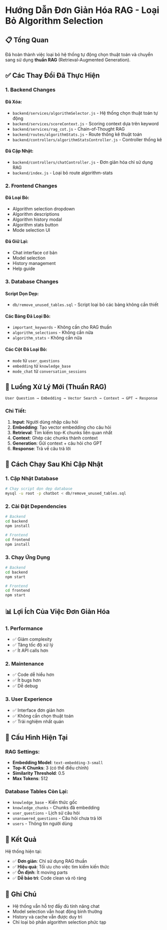 # Hướng Dẫn Đơn Giản Hóa RAG - Loại Bỏ Algorithm Selection

## 📋 Tổng Quan

Đã hoàn thành việc loại bỏ hệ thống tự động chọn thuật toán và chuyển sang sử dụng **thuần RAG** (Retrieval-Augmented Generation).

## ✅ Các Thay Đổi Đã Thực Hiện

### 1. **Backend Changes**

#### **Đã Xóa:**
- `backend/services/algorithmSelector.js` - Hệ thống chọn thuật toán tự động
- `backend/services/scoreContext.js` - Scoring context dựa trên keyword
- `backend/services/rag_cot.js` - Chain-of-Thought RAG
- `backend/routes/algorithmStats.js` - Route thống kê thuật toán
- `backend/controllers/algorithmStatsController.js` - Controller thống kê

#### **Đã Cập Nhật:**
- `backend/controllers/chatController.js` - Đơn giản hóa chỉ sử dụng RAG
- `backend/index.js` - Loại bỏ route algorithm-stats

### 2. **Frontend Changes**

#### **Đã Loại Bỏ:**
- Algorithm selection dropdown
- Algorithm descriptions
- Algorithm history modal
- Algorithm stats button
- Mode selection UI

#### **Đã Giữ Lại:**
- Chat interface cơ bản
- Model selection
- History management
- Help guide

### 3. **Database Changes**

#### **Script Dọn Dẹp:**
- `db/remove_unused_tables.sql` - Script loại bỏ các bảng không cần thiết

#### **Các Bảng Đã Loại Bỏ:**
- `important_keywords` - Không cần cho RAG thuần
- `algorithm_selections` - Không cần nữa
- `algorithm_stats` - Không cần nữa

#### **Các Cột Đã Loại Bỏ:**
- `mode` từ `user_questions`
- `embedding` từ `knowledge_base`
- `mode_chat` từ `conversation_sessions`

## 🔄 Luồng Xử Lý Mới (Thuần RAG)

```
User Question → Embedding → Vector Search → Context → GPT → Response
```

### **Chi Tiết:**
1. **Input**: Người dùng nhập câu hỏi
2. **Embedding**: Tạo vector embedding cho câu hỏi
3. **Retrieval**: Tìm kiếm top-K chunks liên quan nhất
4. **Context**: Ghép các chunks thành context
5. **Generation**: Gửi context + câu hỏi cho GPT
6. **Response**: Trả về câu trả lời

## 🚀 Cách Chạy Sau Khi Cập Nhật

### **1. Cập Nhật Database**
```bash
# Chạy script dọn dẹp database
mysql -u root -p chatbot < db/remove_unused_tables.sql
```

### **2. Cài Đặt Dependencies**
```bash
# Backend
cd backend
npm install

# Frontend  
cd frontend
npm install
```

### **3. Chạy Ứng Dụng**
```bash
# Backend
cd backend
npm start

# Frontend
cd frontend
npm start
```

## 📊 Lợi Ích Của Việc Đơn Giản Hóa

### **1. Performance**
- ✅ Giảm complexity
- ✅ Tăng tốc độ xử lý
- ✅ Ít API calls hơn

### **2. Maintenance**
- ✅ Code dễ hiểu hơn
- ✅ Ít bugs hơn
- ✅ Dễ debug

### **3. User Experience**
- ✅ Interface đơn giản hơn
- ✅ Không cần chọn thuật toán
- ✅ Trải nghiệm nhất quán

## 🔧 Cấu Hình Hiện Tại

### **RAG Settings:**
- **Embedding Model**: `text-embedding-3-small`
- **Top-K Chunks**: 3 (có thể điều chỉnh)
- **Similarity Threshold**: 0.5
- **Max Tokens**: 512

### **Database Tables Còn Lại:**
- `knowledge_base` - Kiến thức gốc
- `knowledge_chunks` - Chunks đã embedding
- `user_questions` - Lịch sử câu hỏi
- `unanswered_questions` - Câu hỏi chưa trả lời
- `users` - Thông tin người dùng

## 🎯 Kết Quả

Hệ thống hiện tại:
- ✅ **Đơn giản**: Chỉ sử dụng RAG thuần
- ✅ **Hiệu quả**: Tối ưu cho việc tìm kiếm kiến thức
- ✅ **Ổn định**: Ít moving parts
- ✅ **Dễ bảo trì**: Code clean và rõ ràng

## 📝 Ghi Chú

- Hệ thống vẫn hỗ trợ đầy đủ tính năng chat
- Model selection vẫn hoạt động bình thường
- History và cache vẫn được duy trì
- Chỉ loại bỏ phần algorithm selection phức tạp

